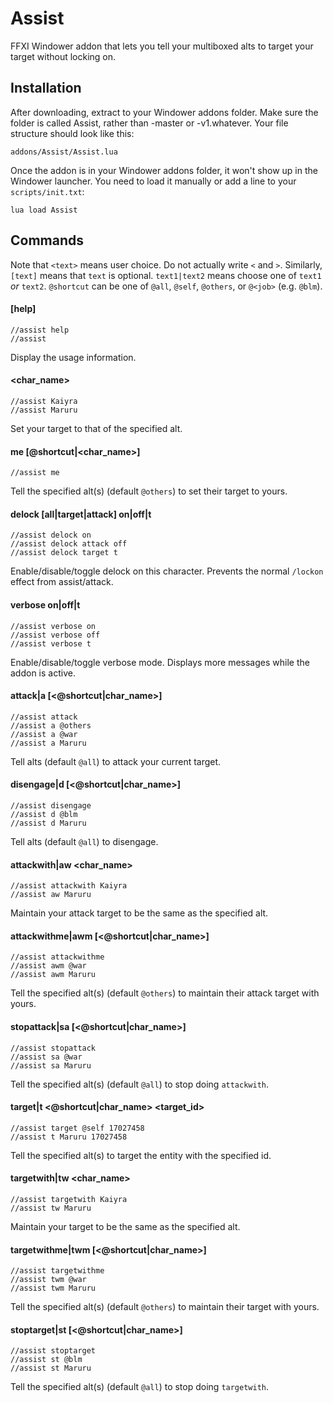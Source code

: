 # Assist
FFXI Windower addon that lets you tell your multiboxed alts to target your target without locking on.


## Installation
After downloading, extract to your Windower addons folder. Make sure the folder is called Assist, rather than
-master or -v1.whatever. Your file structure should look like this:

    addons/Assist/Assist.lua

Once the addon is in your Windower addons folder, it won't show up in the Windower launcher. You need to load it
manually or add a line to your `scripts/init.txt`:

    lua load Assist


## Commands
Note that `<text>` means user choice. Do not actually write `<` and `>`. Similarly, `[text]` means that `text` is
optional. `text1|text2` means choose one of `text1` *or* `text2`.
`@shortcut` can be one of `@all`, `@self`, `@others`, or `@<job>` (e.g. `@blm`).

#### [help]

    //assist help
    //assist
    
Display the usage information.

#### \<char_name\>

    //assist Kaiyra
    //assist Maruru

Set your target to that of the specified alt.

#### me [@shortcut|\<char_name\>]

    //assist me

Tell the specified alt(s) (default `@others`) to set their target to yours.

#### delock [all|target|attack] on|off|t

    //assist delock on
    //assist delock attack off
    //assist delock target t

Enable/disable/toggle delock on this character. Prevents the normal `/lockon` effect from assist/attack.

#### verbose on|off|t

    //assist verbose on
    //assist verbose off
    //assist verbose t

Enable/disable/toggle verbose mode. Displays more messages while the addon is active.

#### attack|a [\<@shortcut|char_name\>]

    //assist attack
    //assist a @others
    //assist a @war
    //assist a Maruru

Tell alts (default `@all`) to attack your current target.

#### disengage|d [\<@shortcut|char_name\>]

    //assist disengage
    //assist d @blm
    //assist d Maruru

Tell alts (default `@all`) to disengage.

#### attackwith|aw \<char_name\>

    //assist attackwith Kaiyra
    //assist aw Maruru

Maintain your attack target to be the same as the specified alt.

#### attackwithme|awm [\<@shortcut|char_name\>]

    //assist attackwithme
    //assist awm @war
    //assist awm Maruru

Tell the specified alt(s) (default `@others`) to maintain their attack target with yours.

#### stopattack|sa [\<@shortcut|char_name\>]

    //assist stopattack
    //assist sa @war
    //assist sa Maruru

Tell the specified alt(s) (default `@all`) to stop doing `attackwith`.

#### target|t \<@shortcut|char_name\> \<target_id\>

    //assist target @self 17027458
    //assist t Maruru 17027458

Tell the specified alt(s) to target the entity with the specified id.

#### targetwith|tw \<char_name\>

    //assist targetwith Kaiyra
    //assist tw Maruru

Maintain your target to be the same as the specified alt.

#### targetwithme|twm [\<@shortcut|char_name\>]

    //assist targetwithme
    //assist twm @war
    //assist twm Maruru

Tell the specified alt(s) (default `@others`) to maintain their target with yours.

#### stoptarget|st [\<@shortcut|char_name\>]

    //assist stoptarget
    //assist st @blm
    //assist st Maruru

Tell the specified alt(s) (default `@all`) to stop doing `targetwith`.
